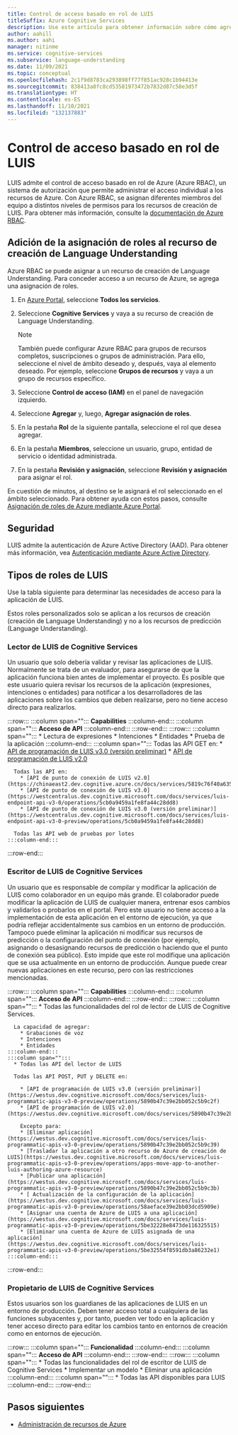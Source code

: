 ```yaml
---
title: Control de acceso basado en rol de LUIS
titleSuffix: Azure Cognitive Services
description: Use este artículo para obtener información sobre cómo agregar el control de acceso a su recurso de LUIS.
author: aahill
ms.author: aahi
manager: nitinme
ms.service: cognitive-services
ms.subservice: language-understanding
ms.date: 11/09/2021
ms.topic: conceptual
ms.openlocfilehash: 2c1f9d8783ca293898ff77f851ac928c1b94413e
ms.sourcegitcommit: 838413a8fc8cd53581973472b7832d87c58e3d5f
ms.translationtype: HT
ms.contentlocale: es-ES
ms.lasthandoff: 11/10/2021
ms.locfileid: "132137883"
---
```

# <a name="luis-role-based-access-control"></a>Control de acceso basado en rol de LUIS

LUIS admite el control de acceso basado en rol de Azure (Azure RBAC), un sistema de autorización que permite administrar el acceso individual a los recursos de Azure. Con Azure RBAC, se asignan diferentes miembros del equipo a distintos niveles de permisos para los recursos de creación de LUIS. Para obtener más información, consulte la [documentación de Azure RBAC](/azure/role-based-access-control/).

## <a name="add-role-assignment-to-language-understanding-authoring-resource"></a>Adición de la asignación de roles al recurso de creación de Language Understanding

Azure RBAC se puede asignar a un recurso de creación de Language Understanding. Para conceder acceso a un recurso de Azure, se agrega una asignación de roles.
1. En [Azure Portal](https://ms.portal.azure.com/), seleccione **Todos los servicios**. 
2. Seleccione **Cognitive Services** y vaya a su recurso de creación de Language Understanding.
   > [!NOTE]
   > También puede configurar Azure RBAC para grupos de recursos completos, suscripciones o grupos de administración. Para ello, seleccione el nivel de ámbito deseado y, después, vaya al elemento deseado. Por ejemplo, seleccione **Grupos de recursos** y vaya a un grupo de recursos específico.

1. Seleccione **Control de acceso (IAM)** en el panel de navegación izquierdo.
1. Seleccione **Agregar** y, luego, **Agregar asignación de roles**.
1. En la pestaña **Rol** de la siguiente pantalla, seleccione el rol que desea agregar.
1. En la pestaña **Miembros**, seleccione un usuario, grupo, entidad de servicio o identidad administrada.
1. En la pestaña **Revisión y asignación**, seleccione **Revisión y asignación** para asignar el rol.

En cuestión de minutos, al destino se le asignará el rol seleccionado en el ámbito seleccionado. Para obtener ayuda con estos pasos, consulte [Asignación de roles de Azure mediante Azure Portal](/azure/role-based-access-control/role-assignments-portal).

## <a name="security"></a>Seguridad 

LUIS admite la autenticación de Azure Active Directory (AAD). Para obtener más información, vea [Autenticación mediante Azure Active Directory](/azure/cognitive-services/authentication#authenticate-with-azure-active-directory).

## <a name="luis-role-types"></a>Tipos de roles de LUIS

Use la tabla siguiente para determinar las necesidades de acceso para la aplicación de LUIS.

Estos roles personalizados solo se aplican a los recursos de creación (creación de Language Understanding) y no a los recursos de predicción (Language Understanding).

### <a name="cognitive-services-luis-reader"></a>Lector de LUIS de Cognitive Services

Un usuario que solo debería validar y revisar las aplicaciones de LUIS. Normalmente se trata de un evaluador, para asegurarse de que la aplicación funciona bien antes de implementar el proyecto. Es posible que este usuario quiera revisar los recursos de la aplicación (expresiones, intenciones o entidades) para notificar a los desarrolladores de las aplicaciones sobre los cambios que deben realizarse, pero no tiene acceso directo para realizarlos.


:::row:::
    :::column span="":::
        **Capabilities**
    :::column-end:::
    :::column span="":::
        **Acceso de API**
    :::column-end:::
:::row-end:::
:::row:::
    :::column span="":::
        * Lectura de expresiones
        * Intenciones 
        * Entidades
        * Prueba de la aplicación
    :::column-end:::
    :::column span="":::
      Todas las API GET en: 
        * [API de programación de LUIS v3.0 (versión preliminar)](https://westus.dev.cognitive.microsoft.com/docs/services/luis-programmatic-apis-v3-0-preview/operations/5890b47c39e2bb052c5b9c2f)
        * [API de programación de LUIS v2.0](https://westus.dev.cognitive.microsoft.com/docs/services/5890b47c39e2bb17b84a55ff/operations/5890b47c39e2bb052c5b9c2f)

      Todas las API en: 
        * [API de punto de conexión de LUIS v2.0](https://chinaeast2.dev.cognitive.azure.cn/docs/services/5819c76f40a6350ce09de1ac/operations/5819c77140a63516d81aee78)
        * [API de punto de conexión de LUIS v3.0](https://westcentralus.dev.cognitive.microsoft.com/docs/services/luis-endpoint-api-v3-0/operations/5cb0a9459a1fe8fa44c28dd8)
        * [API de punto de conexión de LUIS v3.0 (versión preliminar)](https://westcentralus.dev.cognitive.microsoft.com/docs/services/luis-endpoint-api-v3-0-preview/operations/5cb0a9459a1fe8fa44c28dd8)

      Todas las API web de pruebas por lotes
    :::column-end:::
:::row-end:::

### <a name="cognitive-services-luis-writer"></a>Escritor de LUIS de Cognitive Services

Un usuario que es responsable de compilar y modificar la aplicación de LUIS como colaborador en un equipo más grande. El colaborador puede modificar la aplicación de LUIS de cualquier manera, entrenar esos cambios y validarlos o probarlos en el portal. Pero este usuario no tiene acceso a la implementación de esta aplicación en el entorno de ejecución, ya que podría reflejar accidentalmente sus cambios en un entorno de producción. Tampoco puede eliminar la aplicación ni modificar sus recursos de predicción o la configuración del punto de conexión (por ejemplo, asignando o desasignando recursos de predicción o haciendo que el punto de conexión sea público). Esto impide que este rol modifique una aplicación que se usa actualmente en un entorno de producción. Aunque puede crear nuevas aplicaciones en este recurso, pero con las restricciones mencionadas.

:::row:::
    :::column span="":::
        **Capabilities**
    :::column-end:::
    :::column span="":::
        **Acceso de API**
    :::column-end:::
:::row-end:::
:::row:::
    :::column span="":::
      * Todas las funcionalidades del rol de lector de LUIS de Cognitive Services. 

      La capacidad de agregar: 
        * Grabaciones de voz
        * Intenciones
        * Entidades
    :::column-end:::
    :::column span="":::
      * Todas las API del lector de LUIS

      Todas las API POST, PUT y DELETE en:

        * [API de programación de LUIS v3.0 (versión preliminar)](https://westus.dev.cognitive.microsoft.com/docs/services/luis-programmatic-apis-v3-0-preview/operations/5890b47c39e2bb052c5b9c2f)
        * [API de programación de LUIS v2.0](https://westus.dev.cognitive.microsoft.com/docs/services/5890b47c39e2bb17b84a55ff/operations/5890b47c39e2bb052c5b9c2d)

        Excepto para:
        * [Eliminar aplicación](https://westus.dev.cognitive.microsoft.com/docs/services/luis-programmatic-apis-v3-0-preview/operations/5890b47c39e2bb052c5b9c39)
        * [Trasladar la aplicación a otro recurso de Azure de creación de LUIS](https://westus.dev.cognitive.microsoft.com/docs/services/luis-programmatic-apis-v3-0-preview/operations/apps-move-app-to-another-luis-authoring-azure-resource)
        * [Publicar una aplicación](https://westus.dev.cognitive.microsoft.com/docs/services/luis-programmatic-apis-v3-0-preview/operations/5890b47c39e2bb052c5b9c3b)
        * [ Actualización de la configuración de la aplicación](https://westus.dev.cognitive.microsoft.com/docs/services/luis-programmatic-apis-v3-0-preview/operations/58aeface39e2bb03dcd5909e)
        * [Asignar una cuenta de Azure de LUIS a una aplicación](https://westus.dev.cognitive.microsoft.com/docs/services/luis-programmatic-apis-v3-0-preview/operations/5be32228e8473de116325515)
        * [Eliminar una cuenta de Azure de LUIS asignada de una aplicación](https://westus.dev.cognitive.microsoft.com/docs/services/luis-programmatic-apis-v3-0-preview/operations/5be32554f8591db3a86232e1)
    :::column-end:::
:::row-end:::

### <a name="cognitive-services-luis-owner"></a>Propietario de LUIS de Cognitive Services

Estos usuarios son los guardianes de las aplicaciones de LUIS en un entorno de producción. Deben tener acceso total a cualquiera de las funciones subyacentes y, por tanto, pueden ver todo en la aplicación y tener acceso directo para editar los cambios tanto en entornos de creación como en entornos de ejecución.

:::row:::
    :::column span="":::
        **Funcionalidad**
    :::column-end:::
    :::column span="":::
        **Acceso de API**
    :::column-end:::
:::row-end:::
:::row:::
    :::column span="":::
      * Todas las funcionalidades del rol de escritor de LUIS de Cognitive Services
      * Implementar un modelo
      * Eliminar una aplicación
    :::column-end:::
    :::column span="":::
      * Todas las API disponibles para LUIS
    :::column-end:::
:::row-end:::

## <a name="next-steps"></a>Pasos siguientes

* [Administración de recursos de Azure](/azure/cognitive-services/luis/luis-how-to-azure-subscription?branch=pr-en-us-171715&tabs=portal#authoring-resource)
